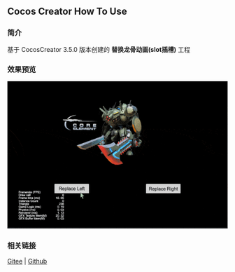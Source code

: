 ## Cocos Creator How To Use

### 简介

基于 CocosCreator 3.5.0 版本创建的 **替换龙骨动画(slot插槽)** 工程

### 效果预览
![image](../../../gif/202203/2022030402.gif)

### 相关链接
[Gitee](https://gitee.com/mirrors_cocos-creator/test-cases-3d/tree/v3.0/assets/cases/dragonbones) | [Github](https://github.com/cocos-creator/test-cases-3d/tree/v3.0/assets/cases/dragonbones)